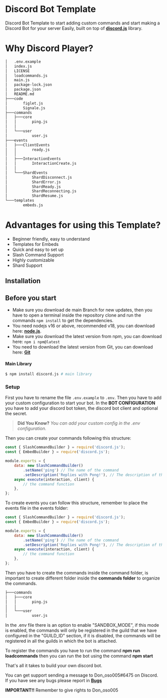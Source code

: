 # Discord Bot Template

Discord Bot Template to start adding custom commands and start making a Discord Bot for your server Easily, built on top of **[discord.js](https://discord.js.org/)** library.

# Why Discord Player?
```bash
│   .env.example
│   index.js
│   LICENSE
│   loadcommands.js
│   main.js
│   package-lock.json
│   package.json
│   README.md
├───code
│       figlet.js
│       Signale.js     
├───commands
│   ├───core
│   │       ping.js
│   │       
│   └───user
│           user.js
├───events
│   ├───ClientEvents
│   │       ready.js
│   │       
│   ├───InteractionEvents
│   │       InteractionCreate.js
│   │       
│   └───ShardEvents
│           ShardDisconnect.js
│           ShardError.js
│           ShardReady.js
│           ShardReconnecting.js
│           ShardResume.js
└───templates
        embeds.js
```

# Advantages for using this Template?

-   Beginner friendly, easy to understand
-   Templates for Embeds
-   Quick and easy to set up
-   Slash Command Support
-   Highly customizable
-   Shard Support

## Installation

## Before you start

- Make sure you download de main Branch for new updates, then you have to open a terminal inside the repository clone and run the commands ``npm install`` to get the dependencies.
- You need nodejs v16 or above, recommended v18, you can download here: **[node.js](https://nodejs.org/)**.
- Make sure you download the latest version from npm, you can download here: ```npm i npm@latest``` 
- You need to download the latest version from Git, you can download here: **[Git](https://git-scm.com/downloads)** 

#### Main Library

```bash
$ npm install discord.js # main library
```

### Setup

First you have to rename the file ``.env.example`` to ``.env``. Then you have to add your custom configuration to start your bot.
In the **BOT CONFIGURATION** you have to add your discord bot token, the discord bot client and optional the secret.

> **Did You Know?** _You can add your custom config in the .env configuration._

Then you can create your commands following this structure:


```js
const { SlashCommandBuilder } = require('discord.js');
const { EmbedBuilder } = require('discord.js');

module.exports = {
	data: new SlashCommandBuilder()
		.setName('ping') // The name of the command
		.setDescription('Replies with Pong!'), // The description of the command
	async execute(interaction, client) {
        // the command function
	},
};
```

To create events you can follow this structure, remember to place the events file in the events folder:


```js
const { SlashCommandBuilder } = require('discord.js');
const { EmbedBuilder } = require('discord.js');

module.exports = {
	data: new SlashCommandBuilder()
		.setName('ping') // The name of the command
		.setDescription('Replies with Pong!'), // The description of the command
	async execute(interaction, client) {
        // the command function
	},
};
```
Then you have to create the commands inside the command folder, is important to create different folder inside the **commands folder** to organize the commands. 

```bash
├───commands
│   ├───core
│   │       ping.js
│   │       
│   └───user
│           user.js
```

In the .env file there is an option to enable "SANDBOX_MODE", if this mode is enabled, the commands will only be registered in the guild that we have configured in the "GUILD_ID" section, if it is disabled, the commands will be registered in all the guilds in which the bot is attached.

To register the commands you have to run the command **npm run loadcommands** then you can run the bot using the command **npm start**

That's all it takes to build your own discord bot.

You can get support sending a message to Don_oso005#6475 on Discord. If you have see any bugs please report in  **[Bugs](https://github.com/Donoso005/Discord-Bot-Template/issues)**

**IMPORTANT!!** Remember to give rights to Don_oso005
